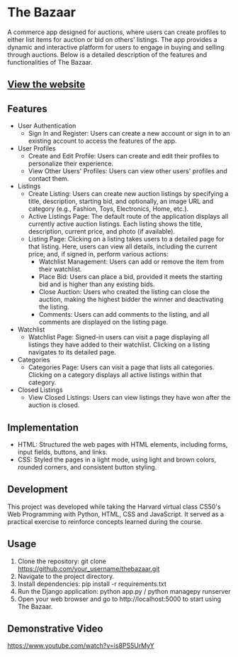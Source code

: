 #  The Bazaar
A commerce app designed for auctions, where users can create profiles to either list items for auction or bid on others' listings. The app provides a dynamic and interactive platform for users to engage in buying and selling through auctions. Below is a detailed description of the features and functionalities of The Bazaar.

## [View the website](https://the-bazaar.azurewebsites.net/)

## Features

- User Authentication
  - Sign In and Register: Users can create a new account or sign in to an existing account to access the features of the app.
- User Profiles
  - Create and Edit Profile: Users can create and edit their profiles to personalize their experience.
  - View Other Users' Profiles: Users can view other users' profiles and contact them.
- Listings
  - Create Listing: Users can create new auction listings by specifying a title, description, starting bid, and optionally, an image URL and category (e.g., Fashion, Toys, Electronics, Home, etc.).
  - Active Listings Page: The default route of the application displays all currently active auction listings. Each listing shows the title, description, current price, and photo (if available).
  - Listing Page: Clicking on a listing takes users to a detailed page for that listing. Here, users can view all details, including the current price, and, if signed in, perform various actions:
    - Watchlist Management: Users can add or remove the item from their watchlist.
    - Place Bid: Users can place a bid, provided it meets the starting bid and is higher than any existing bids.
    - Close Auction: Users who created the listing can close the auction, making the highest bidder the winner and deactivating the listing.
    - Comments: Users can add comments to the listing, and all comments are displayed on the listing page.
- Watchlist
    - Watchlist Page: Signed-in users can visit a page displaying all listings they have added to their watchlist. Clicking on a listing navigates to its detailed page.
- Categories
  - Categories Page: Users can visit a page that lists all categories. Clicking on a category displays all active listings within that category.
- Closed Listings
  - View Closed Listings: Users can view listings they have won after the auction is closed.
  
## Implementation

- HTML: Structured the web pages with HTML elements, including forms, input fields, buttons, and links.
- CSS: Styled the pages in a light mode, using light and brown colors, rounded corners, and consistent button styling.

## Development

This project was developed while taking the Harvard virtual class CS50's Web Programming with Python, HTML, CSS and JavaScript. It served as a practical exercise to reinforce concepts learned during the course.

## Usage

1. Clone the repository: git clone https://github.com/your_username/thebazaar.git
2. Navigate to the project directory.
3. Install dependencies: pip install -r requirements.txt
4. Run the Django application: python app.py / python managepy runserver
5. Open your web browser and go to http://localhost:5000 to start using The Bazaar.

## Demonstrative Video 
https://www.youtube.com/watch?v=is8PS5UrMyY
